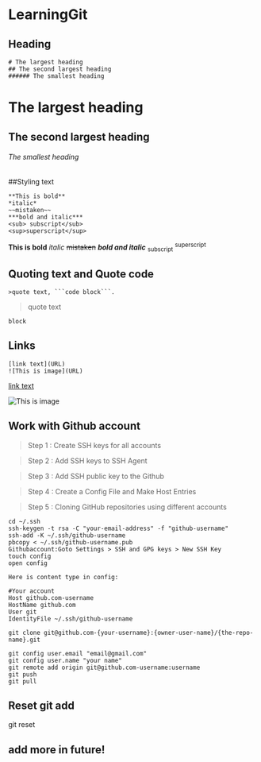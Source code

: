 # LearningGit
## Heading
```
# The largest heading
## The second largest heading
###### The smallest heading
```
# The largest heading
## The second largest heading
###### The smallest heading
##Styling text
```
**This is bold**
*italic*
~~mistaken~~
***bold and italic***
<sub> subscript</sub>
<sup>superscript</sup>
```
**This is bold**
*italic*
~~mistaken~~
***bold and italic***
<sub> subscript</sub>
<sup>superscript</sup>
## Quoting text and Quote code
```
>quote text, ```code block```.
```
>quote text
```
block
```
## Links
```
[link text](URL)
![This is image](URL)
```
[link text](URL)

![This is image](URL)




## Work with Github account
>Step 1 : Create SSH keys for all accounts

>Step 2 : Add SSH keys to SSH Agent

>Step 3 : Add SSH public key to the Github

>Step 4 : Create a Config File and Make Host Entries

>Step 5 : Cloning GitHub repositories using different accounts
```
cd ~/.ssh
ssh-keygen -t rsa -C "your-email-address" -f "github-username"
ssh-add -K ~/.ssh/github-username
pbcopy < ~/.ssh/github-username.pub
Githubaccount:Goto Settings > SSH and GPG keys > New SSH Key
touch config
open config

Here is content type in config:

#Your account
Host github.com-username
HostName github.com
User git
IdentityFile ~/.ssh/github-username

git clone git@github.com-{your-username}:{owner-user-name}/{the-repo-name}.git

git config user.email "email@gmail.com"
git config user.name "your name"
git remote add origin git@github.com-username:username
git push
git pull

```
## Reset git add

git reset

## add more in future!
